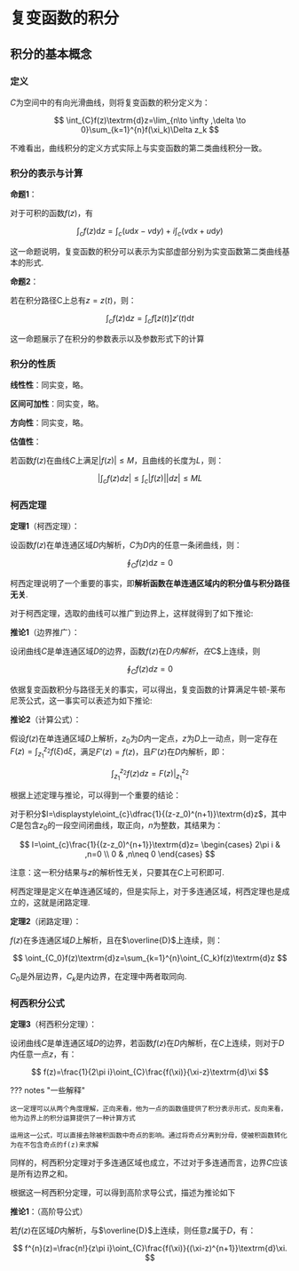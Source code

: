# 复变函数的积分

## 积分的基本概念

### 定义

$C$为空间中的有向光滑曲线，则将复变函数的积分定义为：

$$
\int_{C}f(z)\textrm{d}z=\lim_{n\to \infty ,\delta \to 0}\sum_{k=1}^{n}f(\xi_k)\Delta z_k
$$

不难看出，曲线积分的定义方式实际上与实变函数的第二类曲线积分一致。

### 积分的表示与计算

**命题1**：

对于可积的函数$f(z)$，有

$$
\int_{c}f(z)\textrm{d}z=\int_{c}(u\textrm{d}x-v\textrm{d}y)+i\int_{c}(v\textrm{d}x+u\textrm{d}y)
$$

这一命题说明，复变函数的积分可以表示为实部虚部分别为实变函数第二类曲线基本的形式.

**命题2**：

若在积分路径C上总有$z=z(t)$，则：

$$
\int_{c}f(z)\textrm{d}z=\int_{c}f[z(t)]z'(t)\textrm{d}t
$$

这一命题展示了在积分的参数表示以及参数形式下的计算

### 积分的性质

**线性性**：同实变，略。

**区间可加性**：同实变，略。

**方向性**：同实变，略。

**估值性**：

若函数$f(z)$在曲线$C$上满足$|f(z)|\leq M$，且曲线的长度为$L$，则：

$$
\bigg|\int_{c}f(z)dz\bigg|\leq \int_{c}|f(z)||dz|\leq ML
$$

### 柯西定理

**定理1**（柯西定理）：

设函数$f(z)$在单连通区域$D$内解析，$C$为$D$内的任意一条闭曲线，则：

$$
\oint_{C}f(z)\textrm{d}z=0
$$

柯西定理说明了一个重要的事实，即**解析函数在单连通区域内的积分值与积分路径无关**.

对于柯西定理，选取的曲线可以推广到边界上，这样就得到了如下推论:

**推论1**（边界推广）：

设闭曲线$C$是单连通区域$D$的边界，函数$f(z)$在$D内解析，在$C$上连续，则

$$\oint_{C}f(z)dz=0$$

依据复变函数积分与路径无关的事实，可以得出，复变函数的计算满足牛顿-莱布尼茨公式，这一事实可以表述为如下推论:

**推论2**（计算公式）：

假设$f(z)$在单连通区域$D$上解析，$z_0$为$D$内一定点，$z$为$D$上一动点，则一定存在$F(z)=\displaystyle\int_{z_1}^{z_2}f(\xi)\textrm{d}\xi$，满足$F'(z)=f(z)$，且$F'(z)$在$D$内解析，即：

$$\int_{z_1}^{z_2}f(z)dz=F(z)\bigg|^{z_2}_{z_1}$$

根据上述定理与推论，可以得到一个重要的结论：

对于积分$I=\displaystyle\oint_{c}\dfrac{1}{(z-z_0)^(n+1)}\textrm{d}z$，其中$C$是包含$z_0$的一段空间闭曲线，取正向，$n$为整数，其结果为：

$$
I=\oint_{c}\frac{1}{(z-z_0)^{n+1}}\textrm{d}z=
\begin{cases}
2\pi i & ,n=0 \\
0 & ,n\neq 0
\end{cases}
$$

注意：这一积分结果与$z$的解析性无关，只要其在$C$上可积即可.

柯西定理是定义在单连通区域的，但是实际上，对于多连通区域，柯西定理也是成立的，这就是闭路定理.

**定理2**（闭路定理）：

$f(z)$在多连通区域$D$上解析，且在$\overline{D}$上连续，则：

$$
\oint_{C_0}f(z)\textrm{d}z=\sum_{k=1}^{n}\oint_{C_k}f(z)\textrm{d}z
$$

$C_0$是外层边界，$C_k$是内边界，在定理中两者取同向.

### 柯西积分公式

**定理3**（柯西积分定理）：

设闭曲线$C$是单连通区域$D$的边界，若函数$f(z)$在$D$内解析，在$C$上连续，则对于$D$内任意一点$z$，有：

$$
f(z)=\frac{1}{2\pi i}\oint_{C}\frac{f(\xi)}{\xi-z}\textrm{d}\xi
$$

??? notes "一些解释"

    这一定理可以从两个角度理解，正向来看，他为一点的函数值提供了积分表示形式，反向来看，他为边界上的积分运算提供了一种计算方式

    运用这一公式，可以直接去除被积函数中奇点的影响。通过将奇点分离到分母，使被积函数转化为在不包含奇点的f(z)来求解

同样的，柯西积分定理对于多连通区域也成立，不过对于多连通而言，边界$C$应该是所有边界之和。

根据这一柯西积分定理，可以得到高阶求导公式，描述为推论如下

**推论1**：（高阶导公式）

若$f(z)$在区域$D$内解析，与$\overline{D}$上连续，则任意$z$属于$D$，有：

$$
f^{n}(z)=\frac{n!}{z\pi i}\oint_{C}\frac{f(\xi)}{(\xi-z)^{n+1}}\textrm{d}\xi.
$$
